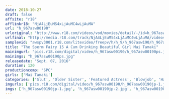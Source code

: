 ```yaml
---
date: 2018-10-27
draft: false
affsite: "r18"
afflinkr18: "NjA4LjEuMS4xLjAuMC4wLjAuMA"
url: "h_967asw00190"
urloriginal: "http://www.r18.com/videos/vod/movies/detail/-/id=h_967asw00190"
urlfinal: "http://media.r18.com/track/NjA4LjEuMS4xLjAuMC4wLjAuMA/videos/vod/movies/detail/-/id=h_967asw00190"
samplevid: "awspv3001.r18.com/litevideo/freepv/h/h_9/h_967asw190/h_967asw190_dmb_w.mp4"
title: "The Sperm Fairy 15 A Cum Drinking Beautiful Girl Mai Tamaki"
mainimgurl: "pics.r18.com/digital/video/h_967asw00190/h_967asw00190ps.jpg"
mainimgs: "h_967asw00190ps.jpg"
releasedate: "Sept. 07, 2016"
duration: 120
productioncomp: "SPC"
girls: ['Mai Tamaki']
categories: ['Slut', 'Older Sister', 'Featured Actress', 'Blowjob', 'Handjob', 'Cum Swallowing']
imgurls: ['pics.r18.com/digital/video/h_967asw00190/h_967asw00190jp-1.jpg', 'pics.r18.com/digital/video/h_967asw00190/h_967asw00190jp-2.jpg', 'pics.r18.com/digital/video/h_967asw00190/h_967asw00190jp-3.jpg', 'pics.r18.com/digital/video/h_967asw00190/h_967asw00190jp-4.jpg', 'pics.r18.com/digital/video/h_967asw00190/h_967asw00190jp-5.jpg', 'pics.r18.com/digital/video/h_967asw00190/h_967asw00190jp-6.jpg', 'pics.r18.com/digital/video/h_967asw00190/h_967asw00190jp-7.jpg', 'pics.r18.com/digital/video/h_967asw00190/h_967asw00190jp-8.jpg', 'pics.r18.com/digital/video/h_967asw00190/h_967asw00190jp-9.jpg', 'pics.r18.com/digital/video/h_967asw00190/h_967asw00190jp-10.jpg', 'pics.r18.com/digital/video/h_967asw00190/h_967asw00190jp-11.jpg', 'pics.r18.com/digital/video/h_967asw00190/h_967asw00190jp-12.jpg', 'pics.r18.com/digital/video/h_967asw00190/h_967asw00190jp-13.jpg', 'pics.r18.com/digital/video/h_967asw00190/h_967asw00190jp-14.jpg', 'pics.r18.com/digital/video/h_967asw00190/h_967asw00190jp-15.jpg', 'pics.r18.com/digital/video/h_967asw00190/h_967asw00190jp-16.jpg', 'pics.r18.com/digital/video/h_967asw00190/h_967asw00190jp-17.jpg', 'pics.r18.com/digital/video/h_967asw00190/h_967asw00190jp-18.jpg', 'pics.r18.com/digital/video/h_967asw00190/h_967asw00190jp-19.jpg', 'pics.r18.com/digital/video/h_967asw00190/h_967asw00190jp-20.jpg']
imgs: ['h_967asw00190jp-1.jpg', 'h_967asw00190jp-2.jpg', 'h_967asw00190jp-3.jpg', 'h_967asw00190jp-4.jpg', 'h_967asw00190jp-5.jpg', 'h_967asw00190jp-6.jpg', 'h_967asw00190jp-7.jpg', 'h_967asw00190jp-8.jpg', 'h_967asw00190jp-9.jpg', 'h_967asw00190jp-10.jpg', 'h_967asw00190jp-11.jpg', 'h_967asw00190jp-12.jpg', 'h_967asw00190jp-13.jpg', 'h_967asw00190jp-14.jpg', 'h_967asw00190jp-15.jpg', 'h_967asw00190jp-16.jpg', 'h_967asw00190jp-17.jpg', 'h_967asw00190jp-18.jpg', 'h_967asw00190jp-19.jpg', 'h_967asw00190jp-20.jpg']
---
```

